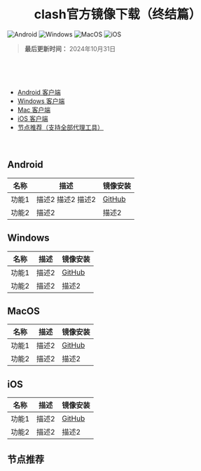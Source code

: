 <h1 align="center">clash官方镜像下载（终结篇）</h1>

![Android](https://img.shields.io/badge/安卓-Android-brightgreen)
![Windows](https://img.shields.io/badge/微软-Windows-blue)
![MacOS](https://img.shields.io/badge/OS-MacOS-lightgrey)
![iOS](https://img.shields.io/badge/苹果-iOS-red)
> ****最后更新时间：**** 2024年10月31日

<br><br><br>
- [Android 客户端](#Android)
- [Windows 客户端](#Windows)
- [Mac 客户端](#MacOS)
- [iOS 客户端](#iOS)
- [节点推荐（支持全部代理工具）](#节点推荐)
<br><br><br>
## Android
| 名称     | 描述       | 镜像安装       |
|----------|------------|------------|
| 功能1   | 描述2 描述2 描述2     | [GitHub](https://github.com)     |
| 功能2   | 描述2     | 描述2     |

## Windows
| 名称     | 描述       | 镜像安装       |
|----------|------------|------------|
| 功能1   | 描述2     | [GitHub](https://github.com)     |
| 功能2   | 描述2     | 描述2     |

## MacOS
| 名称     | 描述       | 镜像安装       |
|----------|------------|------------|
| 功能1   | 描述2     | [GitHub](https://github.com)     |
| 功能2   | 描述2     | 描述2     |

## iOS
| 名称     | 描述       | 镜像安装       |
|----------|------------|------------|
| 功能1   | 描述2     | [GitHub](https://github.com)     |
| 功能2   | 描述2     | 描述2     |

## 节点推荐



